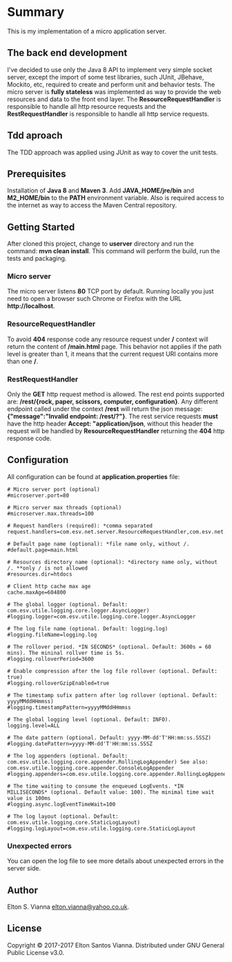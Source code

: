 # Summary

This is my implementation of a micro application server.

## The back end development

I've decided to use only the Java 8 API to implement very simple socket server, except the import of some test libraries, such JUnit, JBehave, Mockito, etc, required to create and perform unit and behavior tests. The micro server is **fully stateless** was implemented as way to provide the web resources and data to the front end layer. The **ResourceRequestHandler** is responsible to handle all http resource requests and the **RestRequestHandler** is responsible to handle all http service requests.

## Tdd aproach

The TDD approach was applied using JUnit as way to cover the unit tests.

## Prerequisites

Installation of **Java 8** and **Maven 3**. Add **JAVA_HOME/jre/bin** and **M2_HOME/bin** to the **PATH** environment variable. Also is required access to the internet as way to access the Maven Central repository.

## Getting Started

After cloned this project, change to **userver** directory and run the command: **mvn clean install**. This command will perform the build, run the tests and packaging.

### Micro server

 The micro server listens **80** TCP port by default. Running locally you just need to open a browser such Chrome or Firefox with the URL **http://localhost**.
 
### ResourceRequestHandler

To avoid **404** response code any resource request under **/** context will return the content of **/main.html** page. This behavior not applies if the path level is greater than 1, it means that the current request URI contains more than one **/**.

### RestRequestHandler
Only the **GET** http request method is allowed. The rest end points supported are: **/rest/{rock, paper, scissors, computer, configuration}**. Any different endpoint called under the context **/rest** will return the json message: **{"message":"Invalid endpoint: /rest/?"}**. The rest service requests **must** have the http header **Accept: "application/json**, without this header the request will be handled by **ResourceRequestHandler** returning the **404** http response code.

## Configuration

All configuration can be found at **application.properties** file:
````
# Micro server port (optional)
#microserver.port=80

# Micro server max threads (optional)
#microserver.max.threads=100

# Request handlers (required): *comma separated
request.handlers=com.esv.net.server.ResourceRequestHandler,com.esv.net.server.RestRequestHandler

# Default page name (optional): *file name only, without /.
#default.page=main.html

# Resources directory name (optional): *directory name only, without /. **only / is not allowed
#resources.dir=htdocs

# Client http cache max age
cache.maxAge=604800

# The global logger (optional. Default: com.esv.utile.logging.core.logger.AsyncLogger)
#logging.logger=com.esv.utile.logging.core.logger.AsyncLogger

# The log file name (optional. Default: logging.log)
#logging.fileName=logging.log

# The rollover period. *IN SECONDS* (optional. Default: 3600s = 60 mins). The mininal rollver time is 5s.
#logging.rolloverPeriod=3600

# Enable compression after the log file rollover (optional. Default: true) 
#logging.rolloverGzipEnabled=true

# The timestamp sufix pattern after log rollover (optional. Default: yyyyMMddHHmmss)
#logging.timestampPattern=yyyyMMddHHmmss

# The global logging level (optional. Default: INFO).
logging.level=ALL

# The date pattern (optional. Default: yyyy-MM-dd'T'HH:mm:ss.SSSZ)
#logging.datePattern=yyyy-MM-dd'T'HH:mm:ss.SSSZ

# The log appenders (optional. Default: com.esv.utile.logging.core.appender.RollingLogAppender) See also: com.esv.utile.logging.core.appender.ConsoleLogAppender
#logging.appenders=com.esv.utile.logging.core.appender.RollingLogAppender

# The time waiting to consume the enqueued LogEvents. *IN MILLISECONDS* (optional. Default value: 100). The minimal time wait value is 100ms
#logging.async.logEventTimeWait=100

# The log layout (optional. Default: com.esv.utile.logging.core.StaticLogLayout)
#logging.logLayout=com.esv.utile.logging.core.StaticLogLayout
````

### Unexpected errors

You can open the log file to see more details about unexpected errors in the server side.

## Author

Elton S. Vianna <elton.vianna@yahoo.co.uk>.

## License

Copyright © 2017-2017 Elton Santos Vianna. Distributed under GNU General Public License v3.0.
